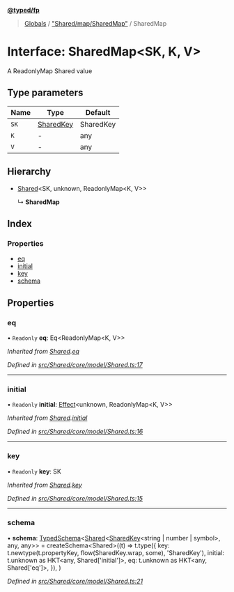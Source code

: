 **[@typed/fp](../README.md)**

> [Globals](../globals.md) / ["Shared/map/SharedMap"](../modules/_shared_map_sharedmap_.md) / SharedMap

# Interface: SharedMap\<SK, K, V>

A ReadonlyMap Shared value

## Type parameters

Name | Type | Default |
------ | ------ | ------ |
`SK` | [SharedKey](../modules/_shared_core_model_sharedkey_.sharedkey.md) | SharedKey |
`K` | - | any |
`V` | - | any |

## Hierarchy

* [Shared](../modules/_shared_core_model_shared_.shared.md)\<SK, unknown, ReadonlyMap\<K, V>>

  ↳ **SharedMap**

## Index

### Properties

* [eq](_shared_map_sharedmap_.sharedmap.md#eq)
* [initial](_shared_map_sharedmap_.sharedmap.md#initial)
* [key](_shared_map_sharedmap_.sharedmap.md#key)
* [schema](_shared_map_sharedmap_.sharedmap.md#schema)

## Properties

### eq

• `Readonly` **eq**: Eq\<ReadonlyMap\<K, V>>

*Inherited from [Shared](../modules/_shared_core_model_shared_.shared.md).[eq](../modules/_shared_core_model_shared_.shared.md#eq)*

*Defined in [src/Shared/core/model/Shared.ts:17](https://github.com/TylorS/typed-fp/blob/f129829/src/Shared/core/model/Shared.ts#L17)*

___

### initial

• `Readonly` **initial**: [Effect](../modules/_effect_effect_.effect.md)\<unknown, ReadonlyMap\<K, V>>

*Inherited from [Shared](../modules/_shared_core_model_shared_.shared.md).[initial](../modules/_shared_core_model_shared_.shared.md#initial)*

*Defined in [src/Shared/core/model/Shared.ts:16](https://github.com/TylorS/typed-fp/blob/f129829/src/Shared/core/model/Shared.ts#L16)*

___

### key

• `Readonly` **key**: SK

*Inherited from [Shared](../modules/_shared_core_model_shared_.shared.md).[key](../modules/_shared_core_model_shared_.shared.md#key)*

*Defined in [src/Shared/core/model/Shared.ts:15](https://github.com/TylorS/typed-fp/blob/f129829/src/Shared/core/model/Shared.ts#L15)*

___

### schema

•  **schema**: [TypedSchema](_io_typedschema_.typedschema.md)\<[Shared](../modules/_shared_core_model_shared_.shared.md)\<[SharedKey](../modules/_shared_core_model_sharedkey_.sharedkey.md)\<string \| number \| symbol>, any, any>> = createSchema\<Shared>((t) => t.type({ key: t.newtype(t.propertyKey, flow(SharedKey.wrap, some), 'SharedKey'), initial: t.unknown as HKT\<any, Shared['initial']>, eq: t.unknown as HKT\<any, Shared['eq']>, }), )

*Defined in [src/Shared/core/model/Shared.ts:21](https://github.com/TylorS/typed-fp/blob/f129829/src/Shared/core/model/Shared.ts#L21)*
